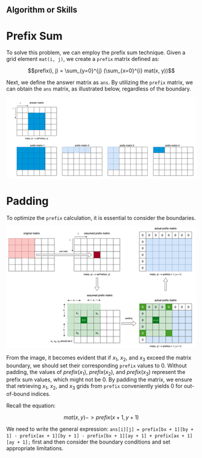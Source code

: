 ## Algorithm or Skills
# Prefix Sum
To solve this problem, we can employ the prefix sum technique. Given a grid element `mat(i, j)`, we create a `prefix` matrix defined as:

$$prefix(i, j) = \sum_{y=0}^{j} (\sum_{x=0}^{i} mat(x, y))$$


Next, we define the answer matrix as `ans`. By utilizing the `prefix` matrix, we can obtain the `ans` matrix, as illustrated below, regardless of the boundary.

![get answer matrix from prefix matrix](prefix_sum.png)
# Padding
To optimize the `prefix` calculation, it is essential to consider the boundaries.

![padding the prefix](padding_prefix.png)

From the image, it becomes evident that if $x_1$, $x_2$, and $x_3$ exceed the matrix boundary, we should set their corresponding `prefix` values to 0. Without padding, the values of $prefix(x_1)$, $prefix(x_2)$, and $prefix(x_3)$ represent the prefix sum values, which might not be 0. By padding the matrix, we ensure that retrieving $x_1$, $x_2$, and $x_3$ grids from `prefix` conveniently yields 0 for out-of-bound indices.

Recall the equation:

$$mat(x, y) -> prefix(x + 1, y + 1)$$

We need to write the general expression: `ans[i][j] = prefix[bx + 1][by + 1] - prefix[ax + 1][by + 1] - prefix[bx + 1][ay + 1] + prefix[ax + 1][ay + 1];` first and then consider the boundary conditions and set appropriate limitations.